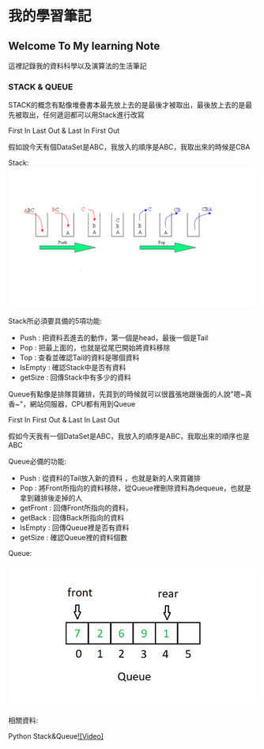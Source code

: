 # 我的學習筆記
## Welcome To My learning Note 
這裡記錄我的資料科學以及演算法的生活筆記

### STACK & QUEUE
STACK的概念有點像堆疊書本最先放上去的是最後才被取出，最後放上去的是最先被取出，任何遞迴都可以用Stack進行改寫

First In Last Out & Last In First Out

假如說今天有個DataSet是ABC，我放入的順序是ABC，我取出來的時候是CBA

Stack:![alt text](https://github.com/DarrenLUCreate/DarreNC/blob/master/Stack.png)

Stack所必須要具備的5項功能:
* Push : 把資料丟進去的動作，第一個是head，最後一個是Tail
* Pop : 把最上面的，也就是從尾巴開始將資料移除
* Top : 查看並確認Tail的資料是哪個資料
* IsEmpty : 確認Stack中是否有資料
* getSize : 回傳Stack中有多少的資料

Queue有點像是排隊買雞排，先買到的時候就可以很囂張地跟後面的人說"嗯~真香~"，網站伺服器，CPU都有用到Queue

First In First Out & Last In Last Out

假如今天我有一個DataSet是ABC，我放入的順序是ABC，我取出來的順序也是ABC

Queue必備的功能:
* Push : 從資料的Tail放入新的資料 ，也就是新的人來買雞排
* Pop : 將Front所指向的資料移除，從Queue裡刪除資料為dequeue，也就是拿到雞排後走掉的人
* getFront : 回傳Front所指向的資料，
* getBack : 回傳Back所指向的資料
* IsEmpty : 回傳Queue裡是否有資料
* getSize : 確認Queue裡的資料個數

Queue:

![alt text](https://github.com/DarrenLUCreate/DarreNC/blob/master/geek-queue-1.png)

相關資料:

Python Stack&Queue[![Video]](https://youtu.be/In-1i27Fp0w)







